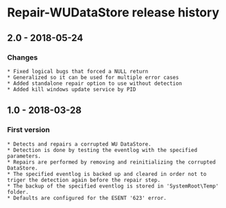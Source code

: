 # Repair-WUDataStore release history

## 2.0 - 2018-05-24

### Changes

    * Fixed logical bugs that forced a NULL return
    * Generalized so it can be used for multiple error cases
    * Added standalone repair option to use without detection
    * Added kill windows update service by PID

## 1.0 - 2018-03-28

### First version

    * Detects and repairs a corrupted WU DataStore.
    * Detection is done by testing the eventlog with the specified parameters.
    * Repairs are performed by removing and reinitializing the corrupted DataStore.
    * The specified eventlog is backed up and cleared in order not to triger the detection again before the repair step.
    * The backup of the specified eventlog is stored in 'SystemRoot\Temp' folder.
    * Defaults are configured for the ESENT '623' error.